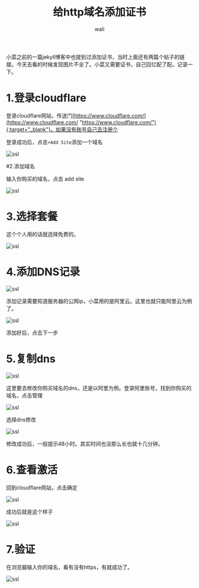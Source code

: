 ﻿---
layout: post
title: 给http域名添加证书   #标题
tagline: 
category: server      #分类
author: wali    #作者
tag: https     #标签
ghurl:        #github url
ghurl_zip:   #github zip下载
comments: true

post_nav: false
---

小菜之前的一篇jekyll博客中也提到过添加证书，当时上面还有两篇个帖子的链接。今天去看的时候发现图片不全了。小菜又需要证书，自己回忆配了配。记录一下。

# 1.登录cloudflare

登录cloudflare网站，传送门[https://www.cloudflare.com/](https://www.cloudflare.com/ "https://www.cloudflare.com/"){:target="_blank"}。如果没有账号自己去注册个

登录成功后，点击`+Add Site`添加一个域名

![ssl](https://raw.githubusercontent.com/walidream/blogimage/master/waliblogImage/https/https_1.jpg)

#2.添加域名

输入你购买的域名，点击 add site

![ssl](https://raw.githubusercontent.com/walidream/blogimage/master/waliblogImage/https/https_2.jpg)

# 3.选择套餐

这个个人用的话就选择免费的。

![ssl](https://raw.githubusercontent.com/walidream/blogimage/master/waliblogImage/https/https_3.jpg)

# 4.添加DNS记录

![ssl](https://raw.githubusercontent.com/walidream/blogimage/master/waliblogImage/https/https_4.jpg)

添加记录需要知道服务器的公网ip，小菜用的是阿里云。这里也就只能阿里云为例了。

![ssl](https://raw.githubusercontent.com/walidream/blogimage/master/waliblogImage/https/https_5.jpg)

添加好后，点击下一步

# 5.复制dns

![ssl](https://raw.githubusercontent.com/walidream/blogimage/master/waliblogImage/https/https_6.jpg)

这里要去修改你购买域名的dns，还是以阿里为例。登录阿里账号，找到你购买的域名，点击管理 

![ssl](https://raw.githubusercontent.com/walidream/blogimage/master/waliblogImage/https/https_7.jpg)

选择dns修改  

![ssl](https://raw.githubusercontent.com/walidream/blogimage/master/waliblogImage/https/https_8.jpg)

修改成功后，一般提示48小时。其实时间也没那么长也就十几分钟。


# 6.查看激活

回到cloudflare网站，点击确定 

![ssl](https://raw.githubusercontent.com/walidream/blogimage/master/waliblogImage/https/https_6.jpg)

成功后就是这个样子

![ssl](https://raw.githubusercontent.com/walidream/blogimage/master/waliblogImage/https/https_10.jpg)

# 7.验证

在浏览器输入你的域名，看有没有https，有就成功了。

![ssl](https://raw.githubusercontent.com/walidream/blogimage/master/waliblogImage/https/https_9.jpg)


















